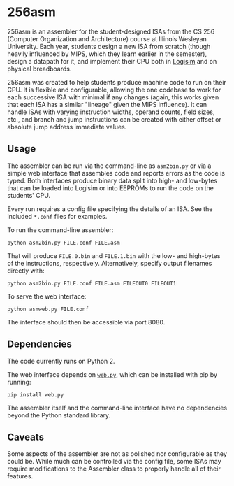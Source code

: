 # 256asm

256asm is an assembler for the student-designed ISAs from the CS 256 (Computer Organization and Architecture) course at Illinois Wesleyan University.  Each year, students design a new ISA from scratch (though heavily influenced by MIPS, which they learn earlier in the semester), design a datapath for it, and implement their CPU both in [Logisim](http://www.cburch.com/logisim/) and on physical breadboards.

256asm was created to help students produce machine code to run on their CPU.  It is flexible and configurable, allowing the one codebase to work for each successive ISA with minimal if any changes (again, this works given that each ISA has a similar "lineage" given the MIPS influence).  It can handle ISAs with varying instruction widths, operand counts, field sizes, etc., and branch and jump instructions can be created with either offset or absolute jump address immediate values.

## Usage

The assembler can be run via the command-line as ``asm2bin.py`` or via a simple web interface that assembles code and reports errors as the code is typed.  Both interfaces produce binary data split into high- and low-bytes that can be loaded into Logisim or into EEPROMs to run the code on the students' CPU.

Every run requires a config file specifying the details of an ISA.  See the included ``*.conf`` files for examples.

To run the command-line assembler:

    python asm2bin.py FILE.conf FILE.asm

That will produce ``FILE.0.bin`` and ``FILE.1.bin`` with the low- and high-bytes of the instructions, respectively.  Alternatively, specify output filenames directly with:

    python asm2bin.py FILE.conf FILE.asm FILEOUT0 FILEOUT1

To serve the web interface:

    python asmweb.py FILE.conf

The interface should then be accessible via port 8080.

## Dependencies

The code currently runs on Python 2.

The web interface depends on [``web.py``](http://webpy.org/), which can be installed with pip by running:

    pip install web.py

The assembler itself and the command-line interface have no dependencies beyond the Python standard library.

## Caveats

Some aspects of the assembler are not as polished nor configurable as they could be.  While much can be controlled via the config file, some ISAs may require modifications to the Assembler class to properly handle all of their features.
